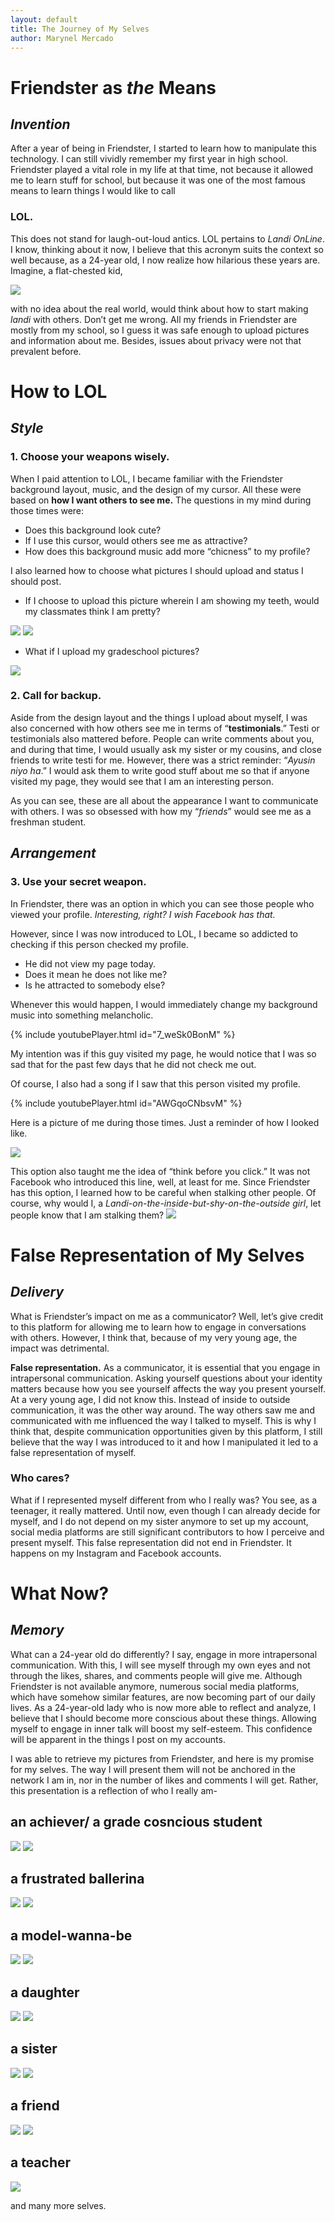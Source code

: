 ```yaml
---
layout: default
title: The Journey of My Selves
author: Marynel Mercado
---
```

# Friendster as *the* Means
## *Invention*
After a year of being in Friendster, I started to learn how to manipulate this technology. I can still vividly remember my first year in high school. Friendster played a vital role in my life at that time, not because it allowed me to learn stuff for school, but because it was one of the most famous means to learn things I would like to call
### LOL.
This does not stand for laugh-out-loud antics. LOL pertains to *Landi OnLine*. I know, thinking about it now, I believe that this acronym suits the context so well because, as a 24-year old, I now realize how hilarious these years are. Imagine, a flat-chested kid,

![](attachments/228477_217078568319046_374596_n.jpg)

with no idea about the real world, would think about how to start making *landi* with others. Don’t get me wrong. All my friends in Friendster are mostly from my school, so I guess it was safe enough to upload pictures and information about me. Besides, issues about privacy were not that prevalent before.

# How to LOL

## *Style*
### 1. Choose your weapons wisely.

When I paid attention to LOL, I became familiar with the Friendster background layout, music, and the design of my cursor.
All these were based on **how I want others to see me.** The questions in my mind during those times were:
- Does this background look cute?
- If I use this cursor, would others see me as attractive?
- How does this  background music add more “chicness” to my profile?

 I also learned how to choose what pictures I should upload and status I should post.
- If I choose to upload this picture wherein I am showing my teeth, would my classmates think I am pretty?

![](attachments/226045_217078714985698_2743695_n.jpg)
![](attachments/230592_217079028319000_7390731_n.jpg)

- What if I upload my gradeschool pictures?

![](attachments/221974_217078771652359_1311098_n.jpg)


### 2. Call for backup.

Aside from the design layout and the things I upload about myself, I was also concerned with how others see me in terms of  “**testimonials**.”
Testi or testimonials also mattered before. People can write comments about you, and during that time, I would usually ask my sister or my cousins, and close friends to write testi for me. However, there was a strict reminder: “*Ayusin niyo ha*.” I would ask them to write good stuff about me so that if anyone visited my page, they would see that I am an interesting person.

As you can see, these are all about the appearance I want to communicate with others. I was so obsessed with how my “*friends*” would see me as a freshman student.

## *Arrangement*
### 3. Use your secret weapon.


In Friendster, there was an option in which you can see those people who viewed your profile. *Interesting, right? I wish Facebook has that.*

However, since I was now introduced to LOL, I became so addicted to checking if this person checked my profile.
- He did not view my page today.
- Does it mean he does not like me?
- Is he attracted to somebody else?

Whenever this would happen, I would immediately change my background music into something melancholic.

{% include youtubePlayer.html id="7_weSk0BonM" %}

My intention was if this guy visited my page, he would notice that I was so sad that for the past few days that he did not check me out.

Of course, I also had a song if I saw that this person visited my profile.

{% include youtubePlayer.html id="AWGqoCNbsvM" %}

Here is a picture of me during those times. Just a reminder of how I looked like.

![](attachments/21858_105602872799950_2676526_n.jpg)

This option also taught me the idea of “think before you click.” It was not Facebook who introduced this line, well, at least for me. Since Friendster has this option, I learned how to be careful when stalking other people. Of course, why would I, a *Landi-on-the-inside-but-shy-on-the-outside girl*, let people know that I am stalking them?
![](attachments/21858_105602886133282_2321213_n.jpg)


# False Representation of My Selves
## *Delivery*

What is Friendster’s impact on me as a communicator?
Well, let’s give credit to this platform for allowing me to learn how to engage in conversations with others. However, I think that, because of my very young age, the impact was detrimental.

**False representation.**
As a communicator, it is essential that you engage in intrapersonal communication. Asking yourself questions about your identity matters because how you see yourself affects the way you present yourself. At a very young age, I did not know this. Instead of inside to outside communication, it was the other way around.
The way others saw me and communicated with me influenced the way I talked to myself. This is why I think that, despite communication opportunities given by this platform, I still believe that the way I was introduced to it and how I manipulated it led to a false representation of myself.

### Who cares?
What if I represented myself different from who I really was?
You see, as a teenager, it really mattered. Until now, even though I can already decide for myself, and I do not depend on my sister anymore to set up my account, social media platforms are still significant contributors to how I perceive and present myself. This false representation did not end in Friendster. It happens on my Instagram and Facebook accounts.

# What Now?
## *Memory*
What can a 24-year old do differently?
I say, engage in more intrapersonal communication. With this, I will see myself through my own eyes and not through the likes, shares, and comments people will give me. Although Friendster is not available anymore, numerous social media platforms, which have somehow similar features, are now becoming part of our daily lives. As a 24-year-old lady who is now more able to reflect and analyze, I believe that I should become more conscious about these things. Allowing myself to engage in inner talk will boost my self-esteem. This confidence will be apparent in the things I post on my accounts.

I was able to retrieve my pictures from Friendster, and here is my promise for my selves.
The way I will present them will not be anchored in the network I am in, nor in the number of likes and comments I will get. Rather, this presentation is a reflection of who I really am-

## an achiever/ a grade cosncious student
![](attachments/229425_217078698319033_348384_n.jpg)
![](attachments/12112504_1315610311799194_7956289114758926979_n.jpg)

## a frustrated ballerina
![](attachments/217687_217078801652356_2517544_n.jpg)
![](attachments/52976962_2617053894988156_267338074676002816_o.jpg)

## a model-wanna-be
![](attachments/221655_217078531652383_7573365_n.jpg)
![](attachments/21246304_1863436157016604_7172057409542926503_o.jpg)

## a daughter
![](attachments/224148_217079041652332_2117927_n.jpg)
![](attachments/64596106_2797871256906418_624580857218203648_o.jpg)

## a sister
![](attachments/30128_119585038068400_982572_n.jpg)
![](attachments/65498441_2821288221231388_8211334006541647872_o.jpg)

## a friend
![](attachments/225928_217078844985685_3568714_n.jpg)
![](attachments/85142629_3369257416434463_5175141193146695680_o.jpg)

## a teacher
![](attachments/106085067_3701118966581638_7297679720150850889_o.jpg)

and many more selves.

